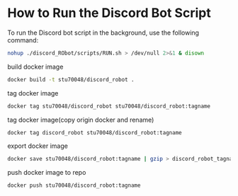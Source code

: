 # How to Run the Discord Bot Script

To run the Discord bot script in the background, use the following command:

```bash
nohup ./discord_RObot/scripts/RUN.sh > /dev/null 2>&1 & disown
```

build docker image

```bash
docker build -t stu70048/discord_robot .
```

tag docker image

```bash
docker tag stu70048/discord_robot stu70048/discord_robot:tagname
```

tag docker image(copy origin docker and rename)

```bash
docker tag discord_robot stu70048/discord_robot:tagname
```

export docker image

```bash
docker save stu70048/discord_robot:tagname | gzip > discord_robot_tagname.tar.gz
```

push docker image to repo

```bash
docker push stu70048/discord_robot:tagname
```

